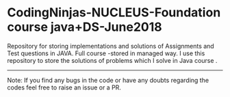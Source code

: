 # CodingNinjas-NUCLEUS-Foundation course java+DS-June2018
Repository for storing implementations and solutions of Assignments and Test questions in JAVA.
Full course -stored in managed way.
I use this repository to store the solutions of problems which I solve in Java course .
*****************************************************************************************
Note: If you find any bugs in the code or have any doubts regarding the codes feel free to raise an issue or a PR.
